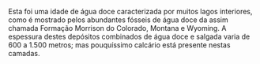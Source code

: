 ﻿Esta foi uma idade de água doce caracterizada por muitos lagos interiores, como é mostrado pelos abundantes fósseis de água doce da assim chamada Formação Morrison do Colorado, Montana e Wyoming. A espessura destes depósitos combinados de água doce e salgada varia de 600 a 1.500 metros; mas pouquíssimo calcário está presente nestas camadas.